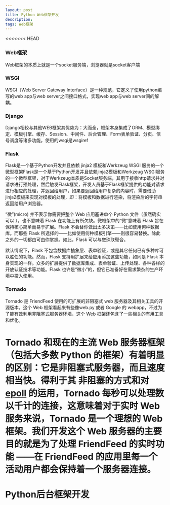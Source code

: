 ```yaml
---
layout: post
title: Python Web框架开发
description: 
tags: Web框架
---
```

<<<<<<< HEAD
### Web框架

Web框架的本质上就是一个socket服务端，浏览器就是socket客户端

### WSGI

WSGI（Web Server Gateway Interface）是一种规范，它定义了使用python编写的web app与web server之间接口格式，实现web app与web server间的解耦。

### Django

Django相较与其他WEB框架其优势为：大而全，框架本身集成了ORM、模型绑定、模板引擎、缓存、Session、中间件、后台管理、Form表单验证、分页、信号调度等诸多功能。使用的wsgi是wsgiref

### Flask

Flask是一个基于Python开发并且依赖 jinja2 模板和Werkzeug WSGI 服务的一个微型框架Flask是一个基于Python开发并且依赖jinja2模板和Werkzeug WSGI服务的一个微型框架，对于Werkzeug本质是Socket服务端，其用于接收http请求并对请求进行预处理，然后触发Flask框架，开发人员基于Flask框架提供的功能对请求进行相应的处理，并返回给用户，如果要返回给用户复杂的内容时，需要借助jinja2模板来实现对模板的处理，即：将模板和数据进行渲染，将渲染后的字符串返回给用户浏览器。

“微”(micro) 并不表示你需要把整个 Web 应用塞进单个 Python 文件（虽然确实可以 ），也不意味着 Flask 在功能上有所欠缺。微框架中的“微”意味着 Flask 旨在保持核心简单而易于扩展。Flask 不会替你做出太多决策——比如使用何种数据库。而那些 Flask 所选择的——比如使用何种模板引擎——则很容易替换。除此之外的一切都由可由你掌握。如此，Flask 可以与您珠联璧合。

默认情况下，Flask 不包含数据库抽象层、表单验证，或是其它任何已有多种库可以胜任的功能。然而，Flask 支持用扩展来给应用添加这些功能，如同是 Flask 本身实现的一样。众多的扩展提供了数据库集成、表单验证、上传处理、各种各样的开放认证技术等功能。Flask 也许是“微小”的，但它已准备好在需求繁杂的生产环境中投入使用。



### Tornado

Tornado 是 FriendFeed 使用的可扩展的非阻塞式 web 服务器及其相关工具的开源版本。这个 Web 框架看起来有些像web.py 或者 Google 的 webapp，不过为了能有效利用非阻塞式服务器环境，这个 Web 框架还包含了一些相关的有用工具 和优化。

Tornado 和现在的主流 Web 服务器框架（包括大多数 Python 的框架）有着明显的区别：它是非阻塞式服务器，而且速度相当快。得利于其 非阻塞的方式和对 [epoll](http://www.kernel.org/doc/man-pages/online/pages/man4/epoll.4.html) 的运用，Tornado 每秒可以处理数以千计的连接，这意味着对于实时 Web 服务来说，Tornado 是一个理想的 Web 框架。我们开发这个 Web 服务器的主要目的就是为了处理 FriendFeed 的实时功能 ——在 FriendFeed 的应用里每一个活动用户都会保持着一个服务器连接。
=======
# Python后台框架开发
